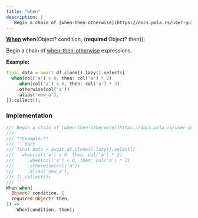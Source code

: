 ```yaml
---
title: "when"
description: |
   Begin a chain of [when-then-otherwise](https://docs.pola.rs/user-guide/expressions/functions/#conditionals) expressions.
---
```

<span class="dart-code"><strong>[When] when</strong>(<span class="nobr">Object? condition</span>, {<span class="nobr"><strong>required</strong> Object? then</span>});</span>

 Begin a chain of [when-then-otherwise](https://docs.pola.rs/user-guide/expressions/functions/#conditionals) expressions.

 **Example:**
 ```dart
 final data = await df.clone().lazy().select([
   when(col('a') > 0, then: col('a') * 2)
     .when(col('a') < 0, then: col('a') * 3)
     .otherwise(col('a'))
     .alias('new_a'),
 ]).collect();
 ```
### Implementation
```dart
/// Begin a chain of [when-then-otherwise](https://docs.pola.rs/user-guide/expressions/functions/#conditionals) expressions.
///
/// **Example:**
/// ```dart
/// final data = await df.clone().lazy().select([
///   when(col('a') > 0, then: col('a') * 2)
///     .when(col('a') < 0, then: col('a') * 3)
///     .otherwise(col('a'))
///     .alias('new_a'),
/// ]).collect();
/// ```
When when(
  Object? condition, {
  required Object? then,
}) =>
    When(condition, then);
```

[When]: /reference/classes/when/